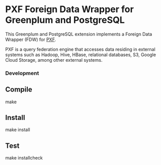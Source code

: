 # PXF Foreign Data Wrapper for Greenplum and PostgreSQL

This Greenplum and PostgreSQL extension implements a Foreign Data Wrapper (FDW)
for [PXF](https://github.com/greenplum-db/pxf).

PXF is a query federation engine that accesses data residing in external systems
such as Hadoop, Hive, HBase, relational databases, S3, Google Cloud Storage,
among other external systems.

### Development

## Compile
make

## Install
make install

## Test
make installcheck